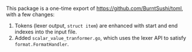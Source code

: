 This package is a one-time export of https://github.com/BurntSushi/toml, with a few changes:

1. Tokens (lexer output, `struct item`) are enhanced with start and end indexes
   into the input file.
2. Added `scalar_value_tranformer.go`, which uses the lexer API to satisfy
   `format.FormatHandler`.

